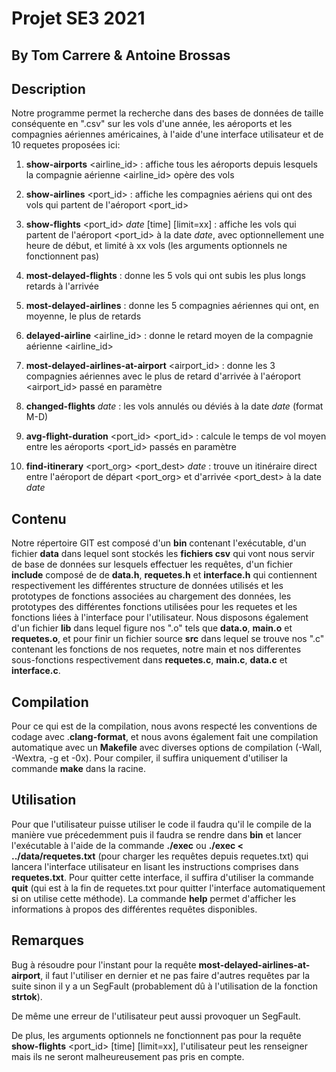 # Projet SE3 2021

## By Tom Carrere & Antoine Brossas


## Description 
  
Notre programme permet la recherche dans des bases de données de taille conséquente en ".csv" sur les vols d'une année, les aéroports et les compagnies aériennes américaines, à l'aide d'une interface utilisateur et de 10 requetes proposées ici:

1) **show-airports** <airline_id> : affiche tous les aéroports depuis lesquels la compagnie aérienne <airline_id> opère des vols

2) **show-airlines** <port_id> : affiche les compagnies aériens qui ont des vols qui partent de l'aéroport <port_id>

3) **show-flights** <port_id> *date* [time] [limit=xx] : affiche les vols qui partent de l'aéroport <port_id> à la date *date*, avec optionnellement une heure de début, et limité à xx vols (les arguments optionnels ne fonctionnent pas)

4) **most-delayed-flights** : donne les 5 vols qui ont subis les plus longs retards à l'arrivée

5) **most-delayed-airlines** : donne les 5 compagnies aériennes qui ont, en moyenne, le plus de retards

6) **delayed-airline** <airline_id> : donne le retard moyen de la compagnie aérienne <airline_id>

7) **most-delayed-airlines-at-airport** <airport_id> : donne les 3 compagnies aériennes avec le plus de retard d'arrivée à l'aéroport <airport_id> passé en paramètre

8) **changed-flights** *date* : les vols annulés ou déviés à la date *date* (format M-D)

9) **avg-flight-duration** <port_id> <port_id> : calcule le temps de vol moyen entre les aéroports <port_id> passés en paramètre

10) **find-itinerary** <port_org> <port_dest> *date* : trouve un itinéraire direct entre l'aéroport de départ <port_org> et d'arrivée <port_dest> à la date *date*

 ## Contenu

Notre répertoire GIT est composé d'un **bin** contenant l'exécutable, d'un fichier **data** dans lequel sont stockés les **fichiers csv** qui vont nous servir de base de données sur lesquels effectuer les requêtes, d'un fichier **include** composé de de **data.h**, **requetes.h** et **interface.h** qui contiennent respectivement les différentes structure de données utilisés et les prototypes de fonctions associées au chargement des données, les prototypes des différentes fonctions utilisées pour les requetes et les fonctions liées à l'interface pour l'utilisateur. Nous disposons également d'un fichier **lib** dans lequel figure nos ".o" tels que **data.o**, **main.o** et **requetes.o**, et pour finir un fichier source **src** dans lequel se trouve nos ".c" contenant les fonctions de nos requetes, notre main et nos differentes sous-fonctions respectivement dans **requetes.c**, **main.c**, **data.c** et **interface.c**.

 ## Compilation

Pour ce qui est de la compilation, nous avons respecté les conventions de codage avec .**clang-format**, et nous avons également fait une compilation automatique avec un **Makefile** avec diverses options de compilation (-Wall, -Wextra, -g et -0x). Pour compiler, il suffira uniquement d'utiliser la commande **make** dans la racine.

 ## Utilisation

Pour que l'utilisateur puisse utiliser le code il faudra qu'il le compile de la manière vue précedemment puis il faudra se rendre dans **bin** et lancer l'exécutable à l'aide de la commande **./exec** ou **./exec < ../data/requetes.txt** (pour charger les requêtes depuis requetes.txt) qui lancera l'interface utilisateur en lisant les instructions comprises dans **requetes.txt**. Pour quitter cette interface, il suffira d'utiliser la commande **quit** (qui est à la fin de requetes.txt pour quitter l'interface automatiquement si on utilise cette méthode).
La commande **help** permet d'afficher les informations à propos des différentes requêtes disponibles.

## Remarques

Bug à résoudre pour l'instant pour la requête **most-delayed-airlines-at-airport**, il faut l'utiliser en dernier et ne pas faire d'autres requêtes par la suite sinon il y a un SegFault (probablement dû à l'utilisation de la fonction **strtok**).

De même une erreur de l'utilisateur peut aussi provoquer un SegFault.

De plus, les arguments optionnels ne fonctionnent pas pour la requête **show-flights** <port_id> <date> [time] [limit=xx], l'utilisateur peut les renseigner mais ils ne seront malheureusement pas pris en compte.




